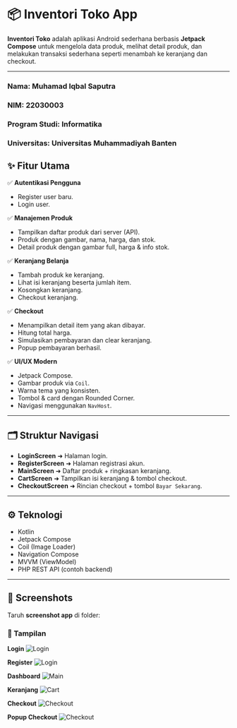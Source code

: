 

# 📦 Inventori Toko App

**Inventori Toko** adalah aplikasi Android sederhana berbasis **Jetpack Compose** untuk mengelola data produk, melihat detail produk, dan melakukan transaksi sederhana seperti menambah ke keranjang dan checkout.

---
### Nama: Muhamad Iqbal Saputra
### NIM: 22030003
### Program Studi: Informatika
### Universitas: Universitas Muhammadiyah Banten



## ✨ Fitur Utama

✅ **Autentikasi Pengguna**
- Register user baru.
- Login user.

✅ **Manajemen Produk**
- Tampilkan daftar produk dari server (API).
- Produk dengan gambar, nama, harga, dan stok.
- Detail produk dengan gambar full, harga & info stok.

✅ **Keranjang Belanja**
- Tambah produk ke keranjang.
- Lihat isi keranjang beserta jumlah item.
- Kosongkan keranjang.
- Checkout keranjang.

✅ **Checkout**
- Menampilkan detail item yang akan dibayar.
- Hitung total harga.
- Simulasikan pembayaran dan clear keranjang.
- Popup pembayaran berhasil.

✅ **UI/UX Modern**
- Jetpack Compose.
- Gambar produk via `Coil`.
- Warna tema yang konsisten.
- Tombol & card dengan Rounded Corner.
- Navigasi menggunakan `NavHost`.

---

## 🗂️ Struktur Navigasi

- **LoginScreen** ➜ Halaman login.
- **RegisterScreen** ➜ Halaman registrasi akun.
- **MainScreen** ➜ Daftar produk + ringkasan keranjang.
- **CartScreen** ➜ Tampilkan isi keranjang & tombol checkout.
- **CheckoutScreen** ➜ Rincian checkout + tombol `Bayar Sekarang`.

---

## ⚙️ Teknologi

- Kotlin
- Jetpack Compose
- Coil (Image Loader)
- Navigation Compose
- MVVM (ViewModel)
- PHP REST API (contoh backend)

---

## 📸 Screenshots

Taruh **screenshot app** di folder:

### 📱 Tampilan

**Login**
![Login](screenshots/login_screen.png)

**Register**
![Login](screenshots/register_screen.png)

**Dashboard**
![Main](screenshots/main_screen.png)

**Keranjang**
![Cart](screenshots/cart_screen.png)

**Checkout**
![Checkout](screenshots/checkout_screen.png)

**Popup Checkout**
![Checkout](screenshots/popup_checkout.png)
